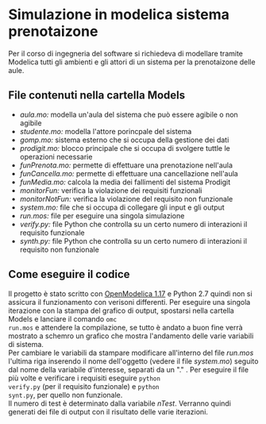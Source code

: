 # Simulazione in modelica sistema prenotaizone
Per il corso di ingegneria del software si richiedeva di modellare tramite Modelica tutti gli ambienti e gli attori di un sistema per la prenotaizone delle aule.

## File contenuti nella cartella Models

<ul>
  <li> <i> aula.mo:</i> modella un'aula del sistema che può essere agibile o non agibile</li>
  <li> <i> studente.mo:</i> modella l'attore porincpale del sistema </li>
  <li> <i> gomp.mo:</i> sistema esterno che si occupa della gestione dei dati </li>
  <li> <i> prodigit.mo:</i> blocco principale che si occupa di svolgere tuttle le operazioni necessarie </li>
  <li> <i> funPrenota.mo:</i> permette di effettuare una prenotazione nell'aula </li>
  <li> <i> funCancella.mo:</i> permette di effettuare una cancellazione nell'aula </li>
  <li> <i> funMedia.mo:</i> calcola la media dei fallimenti del sistema Prodigit  </li>
  <li> <i> monitorFun:</i> verifica la violazione dei requisiti funzionali </li>
  <li> <i> monitorNotFun:</i> verifica la violazione del requisito non funzionale </li>
  <li> <i> system.mo:</i> file che si occupa di collegare gli input e gli output </li>
  <li> <i> run.mos:</i> file per eseguire una singola simulazione </li>
  <li> <i> verify.py:</i> file Python che controlla su un certo numero di interazioni il requisito funzionale </li>
  <li> <i> synth.py:</i> file Python che controlla su un certo numero di interazioni il requisito non funzionale </li> 
</ul>
  
## Come eseguire il codice
Il progetto è stato scritto con <a href="https://openmodelica.org/">OpenModelica 1.17</a> e Python 2.7 quindi non si assicura il funzionamento con verisoni differenti.
Per eseguire una singola iterazione con la stampa del grafico di output, spostarsi nella cartella Models e lanciare il comando <code>omc run.mos</code> e attendere la compilazione, se tutto è andato a buon fine verrà mostrato a schemro un grafico che mostra l'andamento delle varie variabili di sistema.<br>
Per cambiare le variabili da stampare modificare all'interno del file <i>run.mos</i> l'ultima riga inserendo il nome dell'oggetto (vedere il file <i>system.mo</i>) seguito dal nome della variabile d'interesse, separati da un "." .
Per eseguire il file più volte e verificare i requisiti eseguire <code>python verify.py</code> (per il requisito funzionale) e  <code>python synt.py</code>, per quello non funzionale. <br>
Il numero di test è determinato dalla variabile <i>nTest</i>. Verranno quindi generati dei file di output con il risultato delle varie iterazioni.
